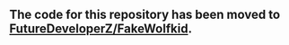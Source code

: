 ## The code for this repository has been moved to [FutureDeveloperZ/FakeWolfkid](https://github.com/FutureDeveloperZ/FakeWolfkid).
